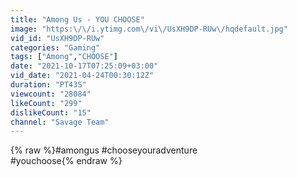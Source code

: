 ```yaml
---
title: "Among Us - YOU CHOOSE"
image: "https:\/\/i.ytimg.com\/vi\/UsXH9DP-RUw\/hqdefault.jpg"
vid_id: "UsXH9DP-RUw"
categories: "Gaming"
tags: ["Among","CHOOSE"]
date: "2021-10-17T07:25:09+03:00"
vid_date: "2021-04-24T00:30:12Z"
duration: "PT43S"
viewcount: "28084"
likeCount: "299"
dislikeCount: "15"
channel: "Savage Team"
---
```

{% raw %}#amongus #chooseyouradventure<br />#youchoose{% endraw %}
